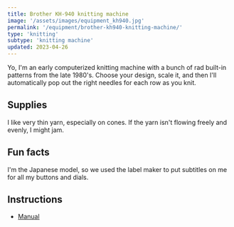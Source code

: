 ```yaml
---
title: Brother KH-940 knitting machine
image: '/assets/images/equipment_kh940.jpg'
permalink: '/equipment/brother-kh940-knitting-machine/'
type: 'knitting'
subtype: 'knitting machine'
updated: 2023-04-26
---
```


Yo, I'm an early computerized knitting machine with a bunch of rad built-in patterns from the late 1980's. Choose your design, scale it, and then I'll automatically pop out the right needles for each row as you knit.

## Supplies
I like very thin yarn, especially on cones. If the yarn isn't flowing freely and evenly, I might jam.


## Fun facts
I'm the Japanese model, so we used the label maker to put subtitles on me for all my buttons and dials.


## Instructions

* [Manual](https://mkmanuals.com/brother-kh930-and-kh940-user-guide.html)
